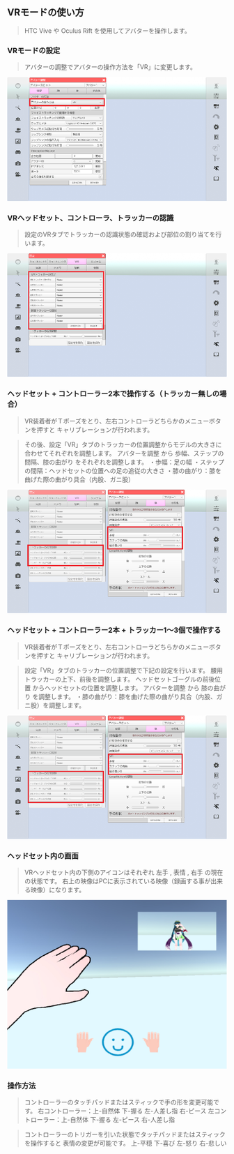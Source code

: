 ## VRモードの使い方

>HTC Vive や Oculus Rift を使用してアバターを操作します。


### VRモードの設定

>アバターの調整でアバターの操作方法を「VR」に変更します。

![画像](image/vr_01.png "")


### VRヘッドセット、コントローラ、トラッカーの認識

>設定のVRタブでトラッカーの認識状態の確認および部位の割り当てを行います。


![画像](image/vr_02.png "")


### ヘッドセット + コントローラー2本で操作する（トラッカー無しの場合）

>VR装着者がＴポーズをとり、左右コントローラどちらかのメニューボタンを押すと
>キャリブレーションが行われます。

>その後、設定「VR」タブのトラッカーの位置調整からモデルの大きさに合わせてそれぞれを調整します。
>アバターを調整 から 歩幅、ステップの間隔、膝の曲がり をそれぞれを調整します。
>・歩幅：足の幅
>・ステップの間隔：ヘッドセットの位置への足の追従の大きさ
>・膝の曲がり：膝を曲げた際の曲がり具合（内股、ガニ股）

![画像](image/vr_03.png "")


### ヘッドセット + コントローラー2本 + トラッカー1～3個で操作する

>VR装着者がＴポーズをとり、左右コントローラどちらかのメニューボタンを押すと
>キャリブレーションが行われます。

>設定「VR」タブのトラッカーの位置調整で下記の設定を行います。
>腰用トラッカーの上下、前後を調整します。
>ヘッドセットゴーグルの前後位置 からヘッドセットの位置を調整します。
>アバターを調整 から 膝の曲がり を調整します。
>・膝の曲がり：膝を曲げた際の曲がり具合（内股、ガニ股）を調整します。

![画像](image/vr_04.png "")

### ヘッドセット内の画面

>VRヘッドセット内の下側のアイコンはそれぞれ 左手 , 表情 , 右手 の現在の状態です。
>右上の映像はPCに表示されている映像（録画する事が出来る映像）になります。

![画像](image/VR_Headset.jpg "")


### 操作方法

>コントローラーのタッチパッドまたはスティックで手の形を変更可能です。
>右コントローラー：上-自然体 下-握る 左-人差し指 右-ピース
>左コントローラー：上-自然体 下-握る 左-ピース 右-人差し指

>コントローラーのトリガーを引いた状態でタッチパッドまたはスティックを操作すると
>表情の変更が可能です。
>上-平穏 下-喜び 左-怒り 右-悲しい



